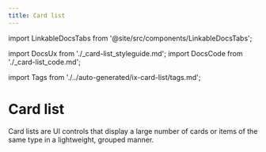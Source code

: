 ```yaml
---
title: Card list
---
```


import LinkableDocsTabs from '@site/src/components/LinkableDocsTabs';

import DocsUx from './\_card-list_styleguide.md';
import DocsCode from './\_card-list_code.md';

import Tags from './../auto-generated/ix-card-list/tags.md';

# Card list

<Tags />
<!-- introduction start -->
Card lists are UI controls that display a large number of cards or items of the same type in a lightweight, grouped manner.
<!-- introduction end -->
<LinkableDocsTabs>
  <DocsUx />
  <DocsCode />
</LinkableDocsTabs>
